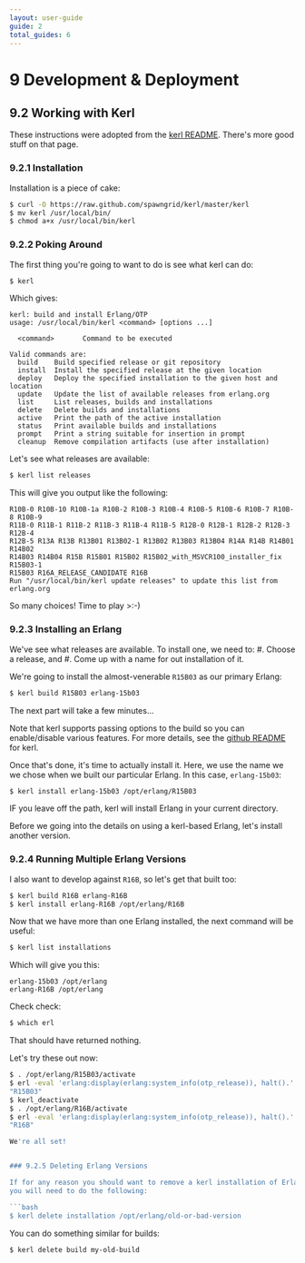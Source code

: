 ```yaml
---
layout: user-guide
guide: 2
total_guides: 6
---
```

# 9 Development & Deployment


## 9.2 Working with Kerl

These instructions were adopted from the
<a href="https://github.com/spawngrid/kerl">kerl README</a>.
There's more good stuff on that page.


### 9.2.1 Installation

Installation is a piece of cake:

```bash
$ curl -O https://raw.github.com/spawngrid/kerl/master/kerl
$ mv kerl /usr/local/bin/
$ chmod a+x /usr/local/bin/kerl
```

### 9.2.2 Poking Around

The first thing you're going to want to do is see what kerl can do:
```bash
$ kerl
```
Which gives:
```text
kerl: build and install Erlang/OTP
usage: /usr/local/bin/kerl <command> [options ...]

  <command>       Command to be executed

Valid commands are:
  build    Build specified release or git repository
  install  Install the specified release at the given location
  deploy   Deploy the specified installation to the given host and location
  update   Update the list of available releases from erlang.org
  list     List releases, builds and installations
  delete   Delete builds and installations
  active   Print the path of the active installation
  status   Print available builds and installations
  prompt   Print a string suitable for insertion in prompt
  cleanup  Remove compilation artifacts (use after installation)
```

Let's see what releases are available:
```bash
$ kerl list releases
```
This will give you output like the following:
```text
R10B-0 R10B-10 R10B-1a R10B-2 R10B-3 R10B-4 R10B-5 R10B-6 R10B-7 R10B-8 R10B-9
R11B-0 R11B-1 R11B-2 R11B-3 R11B-4 R11B-5 R12B-0 R12B-1 R12B-2 R12B-3 R12B-4
R12B-5 R13A R13B R13B01 R13B02-1 R13B02 R13B03 R13B04 R14A R14B R14B01 R14B02
R14B03 R14B04 R15B R15B01 R15B02 R15B02_with_MSVCR100_installer_fix R15B03-1
R15B03 R16A_RELEASE_CANDIDATE R16B
Run "/usr/local/bin/kerl update releases" to update this list from erlang.org
```

So many choices! Time to play >:-)


### 9.2.3 Installing an Erlang

We've see what releases are available. To install one, we need to:
#. Choose a release, and
#. Come up with a name for out installation of it.

We're going to install the almost-venerable ``R15B03`` as our primary Erlang:

```bash
$ kerl build R15B03 erlang-15b03
```

The next part will take a few minutes...

Note that kerl supports passing options to the build so you can enable/disable
various features. For more details, see the
<a href="https://github.com/spawngrid/kerl">github README</a> for kerl.

Once that's done, it's time to actually install it. Here, we use the name we
we chose when we built our particular Erlang. In this case, ``erlang-15b03``:

```bash
$ kerl install erlang-15b03 /opt/erlang/R15B03
```

IF you leave off the path, kerl will install Erlang in your current directory.

Before we going into the details on using a kerl-based Erlang, let's install
another version.


### 9.2.4 Running Multiple Erlang Versions

I also want to develop against ``R16B``, so let's get that built too:

```bash
$ kerl build R16B erlang-R16B
$ kerl install erlang-R16B /opt/erlang/R16B
```

Now that we have more than one Erlang installed, the next command will be
useful:

```bash
$ kerl list installations
```
Which will give you this:
```
erlang-15b03 /opt/erlang
erlang-R16B /opt/erlang
```

Check check:

```bash
$ which erl
```

That should have returned nothing.

Let's try these out now:
```bash
$ . /opt/erlang/R15B03/activate
$ erl -eval 'erlang:display(erlang:system_info(otp_release)), halt().'  -noshell
"R15B03"
$ kerl_deactivate
$ . /opt/erlang/R16B/activate
$ erl -eval 'erlang:display(erlang:system_info(otp_release)), halt().'  -noshell
"R16B"

We're all set!


### 9.2.5 Deleting Erlang Versions

If for any reason you should want to remove a kerl installation of Erlang,
you will need to do the following:

```bash
$ kerl delete installation /opt/erlang/old-or-bad-version
```

You can do something similar for builds:
```bash
$ kerl delete build my-old-build
```


